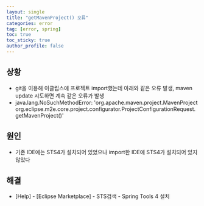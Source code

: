 ```yaml
---
layout: single
title: "getMavenProject() 오류"
categories: error
tag: [error, spring]
toc: true
toc_sticky: true
author_profile: false
---
```

## 상황

* git을 이용해 이클립스에 프로젝트 import했는데 아래와 같은 오류 발생, maven update 시도하면 계속 같은 오류가 발생 
* java.lang.NoSuchMethodError: 'org.apache.maven.project.MavenProject org.eclipse.m2e.core.project.configurator.ProjectConfigurationRequest.getMavenProject()'



## 원인

* 기존 IDE에는 STS4가 설치되어 있었으나 import한 IDE에 STS4가 설치되어 있지 않았다



## 해결

* [Help] - [Eclipse Marketplace] - STS검색 - Spring Tools 4 설치

